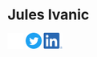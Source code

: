 # Jules Ivanic

[<img src="_media/GitHub-Mark-Light-32px.png" alt="Github" />](https://github.com/guizmaii)
[<img src="_media/twitter.png" alt="Twitter" width="32" height="32" />](https://twitter.com/guizmaii)
[<img src="_media/linkedin.png" alt="LinkedIn" width="37" height="32" />](https://www.linkedin.com/in/jules-ivanic/)
